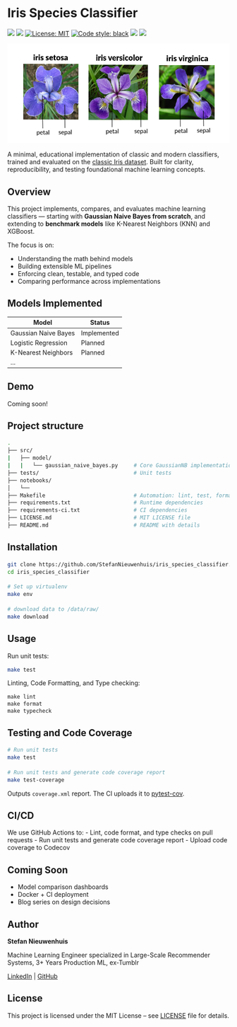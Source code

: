 # Iris Species Classifier

<a href="https://github.com/StefanNieuwenhuis/iris_species_classifier/actions/workflows/ci.yaml"><img src="https://github.com/StefanNieuwenhuis/iris_species_classifier/actions/workflows/ci.yaml/badge.svg" /></a>
<a href="https://codecov.io/gh/StefanNieuwenhuis/iris_species_classifier" ><img src="https://codecov.io/gh/StefanNieuwenhuis/iris_species_classifier/graph/badge.svg?token=94T80D5HC0"/></a>
<a href="https://github.com/psf/black/blob/main/LICENSE"><img alt="License: MIT" src="https://black.readthedocs.io/en/stable/_static/license.svg"></a>
<a href="https://github.com/psf/black"><img alt="Code style: black" src="https://img.shields.io/badge/code%20style-black-000000.svg"></a>
<a href="https://mypy-lang.org"><img src="https://www.mypy-lang.org/static/mypy_badge.svg" /></a>
<a href="https://github.com/astral-sh/ruff"><img src="https://img.shields.io/endpoint?url=https://raw.githubusercontent.com/astral-sh/ruff/main/assets/badge/v2.json" /></a>

![Iris Flower Species](./assets/iris_species_with_labels.png)

A minimal, educational implementation of classic and modern classifiers, trained and evaluated on the [classic Iris dataset](https://archive.ics.uci.edu/ml/datasets/iris). Built for clarity, reproducibility, and testing foundational machine learning concepts.

## Overview

This project implements, compares, and evaluates machine learning classifiers — starting with **Gaussian Naive Bayes from scratch**, and extending to **benchmark models** like K-Nearest Neighbors (KNN) and XGBoost. 

The focus is on:
- Understanding the math behind models  
- Building extensible ML pipelines  
- Enforcing clean, testable, and typed code  
- Comparing performance across implementations


## Models Implemented

| Model                | Status      |
|----------------------|-------------|
| Gaussian Naive Bayes | Implemented |
| Logistic Regression  | Planned     |
| K-Nearest Neighbors  | Planned     |
| ...                  |             |


## Demo

Coming soon!

## Project structure

```bash
.
├── src/
|   ├── model/
|   |   └── gaussian_naive_bayes.py     # Core GaussianNB implementation
├── tests/                              # Unit tests
├── notebooks/
│   └──
├── Makefile                            # Automation: lint, test, format, etc.
├── requirements.txt                    # Runtime dependencies
├── requirements-ci.txt                 # CI dependencies
├── LICENSE.md                          # MIT LICENSE file
├── README.md                           # README with details
```

## Installation

```bash
git clone https://github.com/StefanNieuwenhuis/iris_species_classifier.git
cd iris_species_classifier

# Set up virtualenv
make env

# download data to /data/raw/
make download
```

## Usage

Run unit tests:

```bash
make test
```

Linting, Code Formatting, and Type checking:

```
make lint
make format
make typecheck
```

## Testing and Code Coverage

```bash
# Run unit tests
make test

# Run unit tests and generate code coverage report
make test-coverage
```

Outputs `coverage.xml` report. The CI uploads it to [pytest-cov](https://app.codecov.io/gh/StefanNieuwenhuis/iris_species_classifier).

## CI/CD

We use GitHub Actions to:
    - Lint, code format, and type checks on pull requests
    - Run unit tests and generate code coverage report
    - Upload code coverage to Codecov

## Coming Soon

- Model comparison dashboards
- Docker + CI deployment
- Blog series on design decisions

## Author

**Stefan Nieuwenhuis**

Machine Learning Engineer specialized in Large-Scale Recommender Systems, 3+ Years Production ML, ex-Tumblr

[LinkedIn](https://www.linkedin.com/in/stefannhs) | [GitHub](https://github.com/StefanNieuwenhuis)

## License

This project is licensed under the MIT License – see [LICENSE](LICENSE.md) file for details.